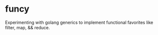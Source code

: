 # funcy
Experimenting with golang generics to implement functional favorites like filter, map, &amp;&amp; reduce. 
